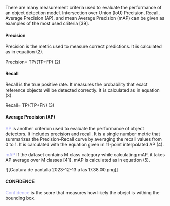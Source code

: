 
There are many measurement criteria used to evaluate the performance of an object detection model. Intersection over Union (IoU) Precision, Recall, Average Precision (AP), and mean Average Precision (mAP) can be given as examples of the most used criteria [39].



#### Precision

Precision is the metric used to measure correct predictions. It is calculated as in equation (2).

Precision= TP/(TP+FP) (2)

#### Recall

Recall is the true positive rate. It measures the probability that exact reference objects will be detected correctly. It is calculated as in equation (3).

Recall= TP/(TP+FN) (3)

#### Average Precision (AP)
<span style="color:#ababf5;">AP</span> is another criterion used to evaluate the performance of object detectors. It includes precision and recall. It is a single number metric that summarizes the Precision-Recall curve by averaging the recall values from 0 to 1. It is calculated with the equation given in 11-point interpolated AP (4).

<span style="color:#ababf5;">mAP</span> If the dataset contains M class category while calculating mAP, it takes AP average over M classes [41]. mAP is calculated as in equation (5).

![[Captura de pantalla 2023-12-13 a las 17.38.00.png]]

#### CONFIDENCE

<span style="color:#ababf5;">Confidence</span> is the score that measures how likely the obejct is withing the bounding box. 



